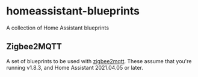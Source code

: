 # homeassistant-blueprints
A collection of Home Assistant blueprints

 Zigbee2MQTT
 -----------
 
 A set of blueprints to be used with [zigbee2mqtt](). These assume that you're running v1.8.3, and Home Assistant 2021.04.05 or later.
